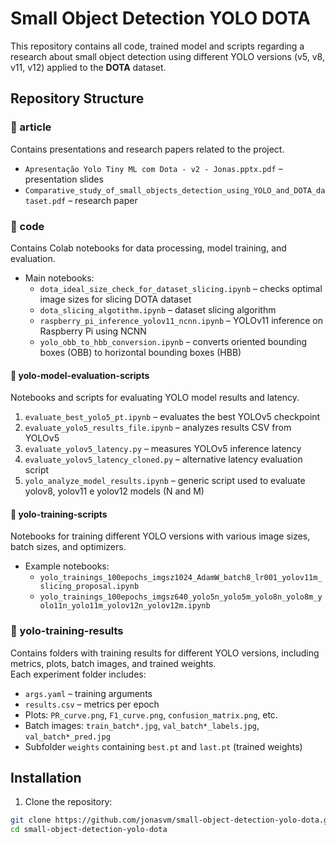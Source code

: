 # Small Object Detection YOLO DOTA

This repository contains all code, trained model and scripts regarding a research about small object detection using different YOLO versions (v5, v8, v11, v12) applied to the **DOTA** dataset.

## Repository Structure

### 📂 article
Contains presentations and research papers related to the project.
- `Apresentação Yolo Tiny ML com Dota - v2 - Jonas.pptx.pdf` – presentation slides
- `Comparative_study_of_small_objects_detection_using_YOLO_and_DOTA_dataset.pdf` – research paper

### 📂 code
Contains Colab notebooks for data processing, model training, and evaluation.
- Main notebooks:
  - `dota_ideal_size_check_for_dataset_slicing.ipynb` – checks optimal image sizes for slicing DOTA dataset
  - `dota_slicing_algotithm.ipynb` – dataset slicing algorithm
  - `raspberry_pi_inference_yolov11_ncnn.ipynb` – YOLOv11 inference on Raspberry Pi using NCNN
  - `yolo_obb_to_hbb_conversion.ipynb` – converts oriented bounding boxes (OBB) to horizontal bounding boxes (HBB)

#### 📂 yolo-model-evaluation-scripts
Notebooks and scripts for evaluating YOLO model results and latency. 
1. `evaluate_best_yolo5_pt.ipynb` – evaluates the best YOLOv5 checkpoint  
2. `evaluate_yolo5_results_file.ipynb` – analyzes results CSV from YOLOv5  
3. `evaluate_yolov5_latency.py` – measures YOLOv5 inference latency  
4. `evaluate_yolov5_latency_cloned.py` – alternative latency evaluation script  
5. `yolo_analyze_model_results.ipynb` – generic script used to evaluate yolov8, yolov11 e yolov12 models (N and M)

#### 📂 yolo-training-scripts
Notebooks for training different YOLO versions with various image sizes, batch sizes, and optimizers.
- Example notebooks:
  - `yolo_trainings_100epochs_imgsz1024_AdamW_batch8_lr001_yolov11m_slicing_proposal.ipynb`
  - `yolo_trainings_100epochs_imgsz640_yolo5n_yolo5m_yolo8n_yolo8m_yolo11n_yolo11m_yolov12n_yolov12m.ipynb`

### 📂 yolo-training-results
Contains folders with training results for different YOLO versions, including metrics, plots, batch images, and trained weights.  
Each experiment folder includes:
- `args.yaml` – training arguments
- `results.csv` – metrics per epoch
- Plots: `PR_curve.png`, `F1_curve.png`, `confusion_matrix.png`, etc.
- Batch images: `train_batch*.jpg`, `val_batch*_labels.jpg`, `val_batch*_pred.jpg`
- Subfolder `weights` containing `best.pt` and `last.pt` (trained weights)

## Installation

1. Clone the repository:
```bash
git clone https://github.com/jonasvm/small-object-detection-yolo-dota.git
cd small-object-detection-yolo-dota
